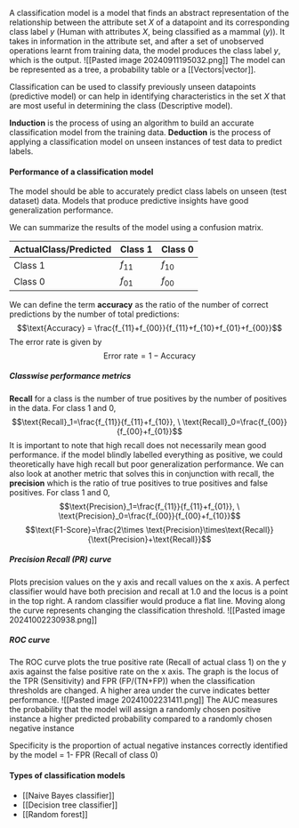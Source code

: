 A classification model is a model that finds an abstract representation of the relationship between the attribute set $X$ of a datapoint and its corresponding class label $y$ (Human with attributes $X$, being classified as a mammal ($y$)). It takes in information in the attribute set, and after a set of unobserved operations learnt from training data, the model produces the class label $y$, which is the output.
![[Pasted image 20240911195032.png]]
The model can be represented as a tree, a probability table or a [[Vectors|vector]]. 

Classification can be used to classify previously unseen datapoints (predictive model) or can help in identifying characteristics in the set $X$ that are most useful in determining the class (Descriptive model).

**Induction** is the process of using an algorithm to build an accurate classification model from the training data. **Deduction** is the process of applying a classification model on unseen instances of test data to predict labels. 

#### Performance of a classification model
The model should be able to accurately predict class labels on unseen (test dataset) data. Models that produce predictive insights have good generalization performance. 

We can summarize the results of the model using a confusion matrix. 

| ActualClass/Predicted | Class 1  | Class 0  |
| --------------------- | -------- | -------- |
| Class 1               | $f_{11}$ | $f_{10}$ |
| Class 0               | $f_{01}$ | $f_{00}$ |
We can define the term **accuracy** as the ratio of the number of correct predictions by the number of total predictions:$$\text{Accuracy} = \frac{f_{11}+f_{00}}{f_{11}+f_{10}+f_{01}+f_{00}}$$The error rate is given by $$\text{Error rate} = 1-\text{Accuracy}$$
##### Classwise performance metrics
**Recall** for a class is the number of true positives by the number of positives in the data. For class 1 and 0, $$\text{Recall}_1=\frac{f_{11}}{f_{11}+f_{10}}, \ \text{Recall}_0=\frac{f_{00}}{f_{00}+f_{01}}$$It is important to note that high recall does not necessarily mean good performance. if the model blindly labelled everything as positive, we could theoretically have high recall but poor generalization performance. We can also look at another metric that solves this in conjunction with recall, the **precision** which is the ratio of true positives to true positives and false positives. For class 1 and 0, $$\text{Precision}_1=\frac{f_{11}}{f_{11}+f_{01}}, \ \text{Precision}_0=\frac{f_{00}}{f_{00}+f_{10}}$$$$\text{F1-Score}=\frac{2\times \text{Precision}\times\text{Recall}}{\text{Precision}+\text{Recall}}$$
##### Precision Recall (PR) curve
Plots precision values on the y axis and recall values on the x axis. A perfect classifier would have both precision and recall at 1.0 and the locus is a point in the top right. A random classifier would produce a flat line. Moving along the curve represents changing the classification threshold. 
![[Pasted image 20241002230938.png]]

##### ROC curve 
The ROC curve plots the true positive rate (Recall of actual class 1) on the y axis against the false positive rate on the x axis. The graph is the locus of the TPR (Sensitivity) and FPR (FP/(TN+FP)) when the classification thresholds are changed. A higher area under the curve indicates better performance. 
![[Pasted image 20241002231411.png]]
The AUC measures the probability that the model will assign a randomly chosen positive instance a higher predicted probability compared to a randomly chosen negative instance

Specificity is the proportion of actual negative instances correctly identified by the model = 1- FPR (Recall of class 0)
#### Types of classification models
- [[Naive Bayes classifier]]
- [[Decision tree classifier]]
- [[Random forest]]
